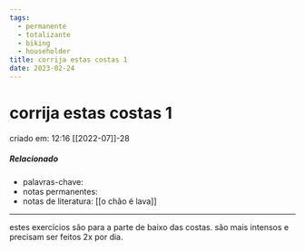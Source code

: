 ```yaml
---
tags:
  - permanente
  - totalizante
  - biking
  - householder
title: corrija estas costas 1
date: 2023-02-24
---
```

# corrija estas costas 1
criado em: 12:16 [[2022-07]]-28

##### Relacionado
- palavras-chave: 
- notas permanentes:
- notas de literatura:
[[o chão é lava]]
---
estes exercícios são para a parte de baixo das costas. são mais intensos e precisam ser feitos 2x por dia.

